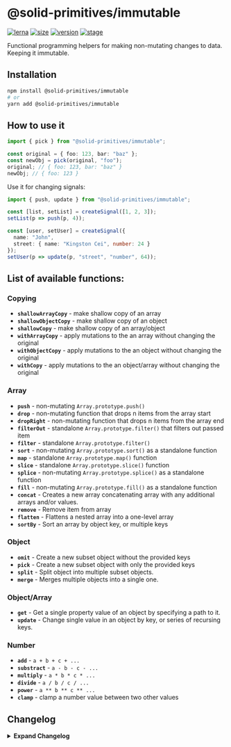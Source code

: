 # @solid-primitives/immutable

[![lerna](https://img.shields.io/badge/maintained%20with-lerna-cc00ff.svg?style=for-the-badge)](https://lerna.js.org/)
[![size](https://img.shields.io/bundlephobia/minzip/@solid-primitives/immutable?style=for-the-badge&label=size)](https://bundlephobia.com/package/@solid-primitives/immutable)
[![version](https://img.shields.io/npm/v/@solid-primitives/immutable?style=for-the-badge)](https://www.npmjs.com/package/@solid-primitives/immutable)
[![stage](https://img.shields.io/endpoint?style=for-the-badge&url=https%3A%2F%2Fraw.githubusercontent.com%2Fdavedbase%2Fsolid-primitives%2Fmain%2Fassets%2Fbadges%2Fstage-1.json)](https://github.com/davedbase/solid-primitives#contribution-process)

Functional programming helpers for making non-mutating changes to data. Keeping it immutable.

## Installation

```bash
npm install @solid-primitives/immutable
# or
yarn add @solid-primitives/immutable
```

## How to use it

```ts
import { pick } from "@solid-primitives/immutable";

const original = { foo: 123, bar: "baz" };
const newObj = pick(original, "foo");
original; // { foo: 123, bar: "baz" }
newObj; // { foo: 123 }
```

Use it for changing signals:

```ts
import { push, update } from "@solid-primitives/immutable";

const [list, setList] = createSignal([1, 2, 3]);
setList(p => push(p, 4));

const [user, setUser] = createSignal({
  name: "John",
  street: { name: "Kingston Cei", number: 24 }
});
setUser(p => update(p, "street", "number", 64));
```

## List of available functions:

### Copying

- **`shallowArrayCopy`** - make shallow copy of an array
- **`shallowObjectCopy`** - make shallow copy of an object
- **`shallowCopy`** - make shallow copy of an array/object
- **`withArrayCopy`** - apply mutations to the an array without changing the original
- **`withObjectCopy`** - apply mutations to the an object without changing the original
- **`withCopy`** - apply mutations to the an object/array without changing the original

### Array

- **`push`** - non-mutating `Array.prototype.push()`
- **`drop`** - non-mutating function that drops n items from the array start
- **`dropRight`** - non-mutating function that drops n items from the array end
- **`filterOut`** - standalone `Array.prototype.filter()` that filters out passed item
- **`filter`** - standalone `Array.prototype.filter()`
- **`sort`** - non-mutating `Array.prototype.sort()` as a standalone function
- **`map`** - standalone `Array.prototype.map()` function
- **`slice`** - standalone `Array.prototype.slice()` function
- **`splice`** - non-mutating `Array.prototype.splice()` as a standalone function
- **`fill`** - non-mutating `Array.prototype.fill()` as a standalone function
- **`concat`** - Creates a new array concatenating array with any additional arrays and/or values.
- **`remove`** - Remove item from array
- **`flatten`** - Flattens a nested array into a one-level array
- **`sortBy`** - Sort an array by object key, or multiple keys

### Object

- **`omit`** - Create a new subset object without the provided keys
- **`pick`** - Create a new subset object with only the provided keys
- **`split`** - Split object into multiple subset objects.
- **`merge`** - Merges multiple objects into a single one.

### Object/Array

- **`get`** - Get a single property value of an object by specifying a path to it.
- **`update`** - Change single value in an object by key, or series of recursing keys.

### Number

- **`add`** - `a + b + c + ...`
- **`substract`** - `a - b - c - ...`
- **`multiply`** - `a * b * c * ...`
- **`divide`** - `a / b / c / ...`
- **`power`** - `a ** b ** c ** ...`
- **`clamp`** - clamp a number value between two other values

## Changelog

<details>
<summary><b>Expand Changelog</b></summary>

0.0.100

Initial release as a Stage-1 primitive.

</details>
